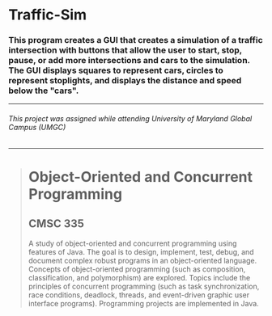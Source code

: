 # Traffic-Sim
### This program creates a GUI that creates a simulation of a traffic intersection with buttons that allow the user to start, stop, pause, or add more intersections and cars to the simulation. The GUI displays squares to represent cars, circles to represent stoplights, and displays the distance and speed below the "cars".

---
###### This project was assigned while attending University of Maryland Global Campus (UMGC)
---

><h1>Object-Oriented and Concurrent Programming</h1>
><h2>CMSC 335</h2>
><p>A study of object-oriented and concurrent programming using features of Java. The goal is to design, implement, test, debug, and document complex robust programs in an object-oriented language. Concepts of object-oriented programming (such as composition, classification, and polymorphism) are explored. Topics include the principles of concurrent programming (such as task synchronization, race conditions, deadlock, threads, and event-driven graphic user interface programs). Programming projects are implemented in Java.</p>
